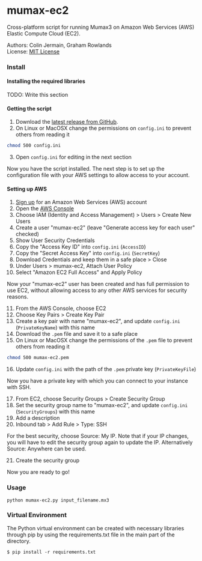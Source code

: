 mumax-ec2
=========

Cross-platform script for running Mumax3 on Amazon Web Services (AWS) Elastic Compute Cloud (EC2).

Authors: Colin Jermain, Graham Rowlands  
License: [MIT License](http://opensource.org/licenses/MIT)

### Install

#### Installing the required libraries
TODO: Write this section

#### Getting the script
1. Download the [latest release from GitHub](https://github.com/ralph-group/mumax-ec2/releases).
2. On Linux or MacOSX change the permissions on `config.ini` to prevent others from reading it

```bash
chmod 500 config.ini
```

3. Open `config.ini` for editing in the next section

Now you have the script installed. The next step is to set up the configuration file with your AWS settings to allow access to your account.

#### Setting up AWS
1. [Sign up](https://aws.amazon.com/) for an Amazon Web Services (AWS) account
2. Open the [AWS Console](https://console.aws.amazon.com/console/)
3. Choose IAM (Identity and Access Management) > Users > Create New Users
4. Create a user "mumax-ec2" (leave "Generate access key for each user" checked)
5. Show User Security Credentials
6. Copy the "Access Key ID" into `config.ini` (`AccessID`)
7. Copy the "Secret Access Key" into `config.ini` (`SecretKey`)
8. Download Credentials and keep them in a safe place > Close
9. Under Users > mumax-ec2, Attach User Policy
10. Select "Amazon EC2 Full Access" and Apply Policy

Now your "mumax-ec2" user has been created and has full permission to use EC2, without allowing access to any other AWS services for security reasons.

11. From the AWS Console, choose EC2
12. Choose Key Pairs > Create Key Pair
13. Create a key pair with name "mumax-ec2", and update `config.ini` (`PrivateKeyName`) with this name
14. Download the `.pem` file and save it to a safe place
15. On Linux or MacOSX change the permissions of the `.pem` file to prevent others from reading it

```bash
chmod 500 mumax-ec2.pem
```

16. Update `config.ini` with the path of the `.pem` private key (`PrivateKeyFile`)

Now you have a private key with which you can connect to your instance with SSH.

17. From EC2, choose Security Groups > Create Security Group
18. Set the security group name to "mumax-ec2", and update `config.ini` (`SecurityGroups`) with this name
19. Add a description
20. Inbound tab > Add Rule > Type: SSH

For the best security, choose Source: My IP. Note that if your IP changes, you will have to edit the security group again to update the IP. Alternatively Source: Anywhere can be used.

21. Create the security group

Now you are ready to go!


### Usage

```
python mumax-ec2.py input_filename.mx3
```


### Virtual Environment

The Python virtual environment can be created with necessary libraries through pip by using the requirements.txt file in the main part of the directory.

```
$ pip install -r requirements.txt
```
